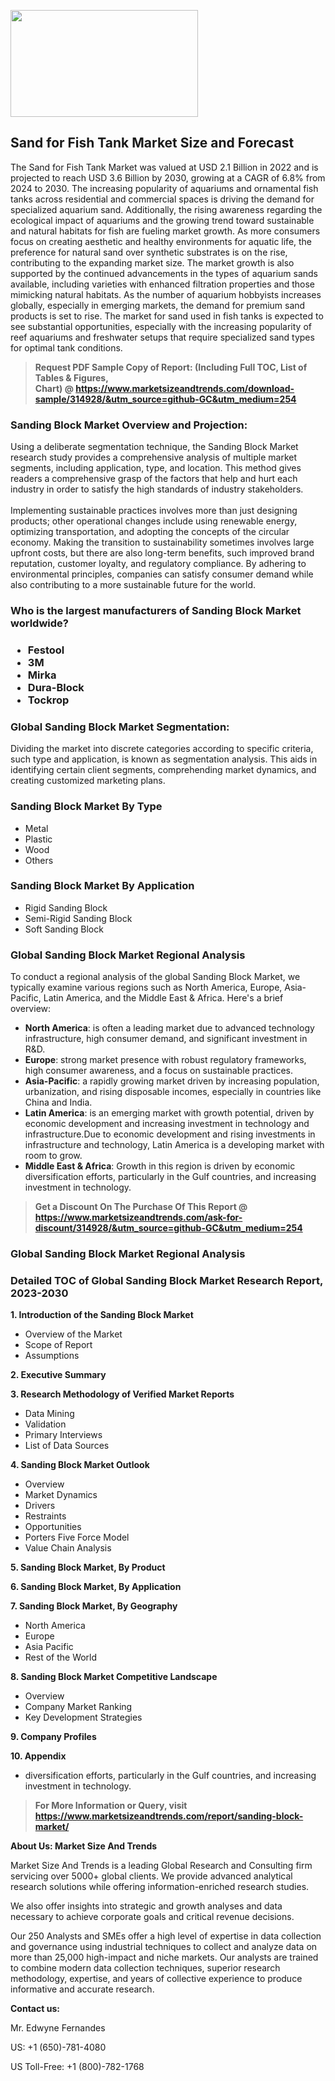 <p><img class="alignnone size-medium wp-image-20088" src="https://ffe5etoiles.com/wp-content/uploads/2024/12/MST1-300x171.png" alt="" width="300" height="171" /></p><h2>Sand for Fish Tank Market Size and Forecast</h2><p>The Sand for Fish Tank Market was valued at USD 2.1 Billion in 2022 and is projected to reach USD 3.6 Billion by 2030, growing at a CAGR of 6.8% from 2024 to 2030. The increasing popularity of aquariums and ornamental fish tanks across residential and commercial spaces is driving the demand for specialized aquarium sand. Additionally, the rising awareness regarding the ecological impact of aquariums and the growing trend toward sustainable and natural habitats for fish are fueling market growth. As more consumers focus on creating aesthetic and healthy environments for aquatic life, the preference for natural sand over synthetic substrates is on the rise, contributing to the expanding market size. The market growth is also supported by the continued advancements in the types of aquarium sands available, including varieties with enhanced filtration properties and those mimicking natural habitats. As the number of aquarium hobbyists increases globally, especially in emerging markets, the demand for premium sand products is set to rise. The market for sand used in fish tanks is expected to see substantial opportunities, especially with the increasing popularity of reef aquariums and freshwater setups that require specialized sand types for optimal tank conditions.</p></p><blockquote id="" class=""><strong>Request PDF Sample Copy of Report: (Including Full TOC, List of Tables &amp; Figures, Chart)&nbsp;@&nbsp;<strong><a href="https://www.marketsizeandtrends.com/download-sample/314928/&utm_source=github-GC&utm_medium=254" target="_blank">https://www.marketsizeandtrends.com/download-sample/314928/&utm_source=github-GC&utm_medium=254</a></strong></strong></blockquote><h3 id="" class="">Sanding Block Market&nbsp;Overview and Projection:</h3><p id="" class="">Using a deliberate segmentation technique, the Sanding Block Market research study provides a comprehensive analysis of multiple market segments, including application, type, and location. This method gives readers a comprehensive grasp of the factors that help and hurt each industry in order to satisfy the high standards of industry stakeholders. <br /> <br />Implementing sustainable practices involves more than just designing products; other operational changes include using renewable energy, optimizing transportation, and adopting the concepts of the circular economy. Making the transition to sustainability sometimes involves large upfront costs, but there are also long-term benefits, such improved brand reputation, customer loyalty, and regulatory compliance. By adhering to environmental principles, companies can satisfy consumer demand while also contributing to a more sustainable future for the world.</p><h3 id="" class="">Who is the largest manufacturers of&nbsp;Sanding Block Market worldwide?</h3><h3 class=""><p><ul><li>Festool </li><li> 3M </li><li> Mirka </li><li> Dura-Block </li><li> Tockrop</li></ul></p></h3><h3 id="" class="">Global&nbsp;Sanding Block Market Segmentation:</h3><p id="" class="">Dividing the market into discrete categories according to specific criteria, such type and application, is known as segmentation analysis. This aids in identifying certain client segments, comprehending market dynamics, and creating customized marketing plans.</p><h3 id="" class="">Sanding Block Market&nbsp;By Type</h3><p><p><ul><li>Metal</li><li> Plastic</li><li> Wood</li><li> Others</p></li></ul></p></p><h3 id="" class="">Sanding Block Market&nbsp;By Application</h3><p class=""><p><ul><li>Rigid Sanding Block</li><li> Semi-Rigid Sanding Block</li><li> Soft Sanding Block</li></ul></p></p><h3 id="" class="">Global Sanding Block Market Regional Analysis</h3><p id="" class="">To conduct a regional analysis of the global Sanding Block Market, we typically examine various regions such as North America, Europe, Asia-Pacific, Latin America, and the Middle East &amp; Africa. Here's a brief overview:</p><ul><li><strong>North America</strong>: is often a leading market due to advanced technology infrastructure, high consumer demand, and significant investment in R&amp;D.</li><li><strong>Europe</strong>: strong market presence with robust regulatory frameworks, high consumer awareness, and a focus on sustainable practices.</li><li><strong>Asia-Pacific</strong>: a rapidly growing market driven by increasing population, urbanization, and rising disposable incomes, especially in countries like China and India.</li><li><strong>Latin America</strong>: is an emerging market with growth potential, driven by economic development and increasing investment in technology and infrastructure.Due to economic development and rising investments in infrastructure and technology, Latin America is a developing market with room to grow.</li><li><strong>Middle East &amp; Africa</strong>: Growth in this region is driven by economic diversification efforts, particularly in the Gulf countries, and increasing investment in technology.</li></ul><blockquote id="" class=""><strong>Get a Discount On The Purchase Of This Report @ <strong><a href="https://www.marketsizeandtrends.com/ask-for-discount/314928/&utm_source=github-GC&utm_medium=254" target="_blank">https://www.marketsizeandtrends.com/ask-for-discount/314928/&utm_source=github-GC&utm_medium=254</a></strong></strong></blockquote><h3 id="" class="">Global Sanding Block Market Regional Analysis</h3><h3 id="" class="">Detailed TOC of Global Sanding Block Market Research Report, 2023-2030</h3><p id="" class=""><strong>1. Introduction of the Sanding Block Market</strong></p><ul><li>Overview of the Market</li><li>Scope of Report</li><li>Assumptions</li></ul><p id="" class=""><strong>2. Executive Summary</strong></p><p id="" class=""><strong>3. Research Methodology of Verified Market Reports</strong></p><ul><li>Data Mining</li><li>Validation</li><li>Primary Interviews</li><li>List of Data Sources</li></ul><p id="" class=""><strong>4. Sanding Block Market Outlook</strong></p><ul><li>Overview</li><li>Market Dynamics</li><li>Drivers</li><li>Restraints</li><li>Opportunities</li><li>Porters Five Force Model</li><li>Value Chain Analysis</li></ul><p id="" class=""><strong>5. Sanding Block Market, By Product</strong></p><p id="" class=""><strong>6. Sanding Block Market, By Application</strong></p><p id="" class=""><strong>7. Sanding Block Market, By Geography</strong></p><ul><li>North America</li><li>Europe</li><li>Asia Pacific</li><li>Rest of the World</li></ul><p id="" class=""><strong>8. Sanding Block Market Competitive Landscape</strong></p><ul><li>Overview</li><li>Company Market Ranking</li><li>Key Development Strategies</li></ul><p id="" class=""><strong>9. Company Profiles</strong></p><p id="" class=""><strong>10. Appendix</strong></p><ul><li>diversification efforts, particularly in the Gulf countries, and increasing investment in technology.</li></ul><blockquote id="" class=""><strong>For More Information or Query, visit <strong><strong><a href="https://www.marketsizeandtrends.com/report/sanding-block-market/" target="_blank">https://www.marketsizeandtrends.com/report/sanding-block-market/</a></strong></strong></strong></blockquote><p id="" class=""><strong>About Us: Market Size And Trends</strong></p><p id="" class="">Market Size And Trends is a leading Global Research and Consulting firm servicing over 5000+ global clients. We provide advanced analytical research solutions while offering information-enriched research studies.</p><p id="" class="">We also offer insights into strategic and growth analyses and data necessary to achieve corporate goals and critical revenue decisions.</p><p id="" class="">Our 250 Analysts and SMEs offer a high level of expertise in data collection and governance using industrial techniques to collect and analyze data on more than 25,000 high-impact and niche markets. Our analysts are trained to combine modern data collection techniques, superior research methodology, expertise, and years of collective experience to produce informative and accurate research.</p><p id="" class=""><strong>Contact us:</strong></p><p id="" class="">Mr. Edwyne Fernandes</p><p id="" class="">US: +1 (650)-781-4080</p><p id="" class="">US Toll-Free: +1 (800)-782-1768</p>
